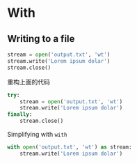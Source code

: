 # With

## Writing to a file

```python
stream = open('output.txt', 'wt')
stream.write('Lorem ipsum dolar')
stream.close()
```

重构上面的代码

```python
try:
    stream = open('output.txt', 'wt')
    stream.write('Lorem ipsum dolar')
finally:
    stream.close()
```

Simplifying with `with`

```python
with open('output.txt', 'wt') as stream:
    stream.write('Lorem ipsum dolar')
```

